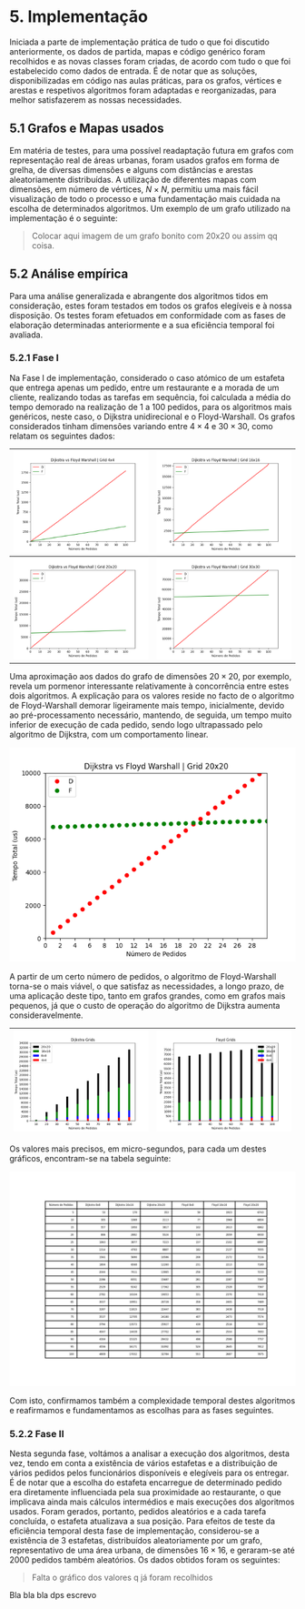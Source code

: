 # 5. Implementação

Iniciada a parte de implementação prática de tudo o que foi discutido anteriormente, os dados de partida, mapas e código genérico foram recolhidos e as novas classes foram criadas, de acordo com tudo o que foi estabelecido como dados de entrada. É de notar que as soluções, disponibilizadas em código nas aulas práticas, para os grafos, vértices e arestas e respetivos algoritmos foram adaptadas e reorganizadas, para melhor satisfazerem as nossas necessidades.

## 5.1 Grafos e Mapas usados

Em matéria de testes, para uma possível readaptação futura em grafos com representação real de áreas urbanas, foram usados grafos em forma de grelha, de diversas dimensões e alguns com distâncias e arestas aleatoriamente distribuídas. A utilização de diferentes mapas com dimensões, em número de vértices, $N \times N$, permitiu uma mais fácil visualização de todo o processo e uma fundamentação mais cuidada na escolha de determinados algoritmos. Um exemplo de um grafo utilizado na implementação é o seguinte:

> Colocar aqui imagem de um grafo bonito com 20x20 ou assim qq coisa.

## 5.2 Análise empírica

Para uma análise generalizada e abrangente dos algoritmos tidos em consideração, estes foram testados em todos os grafos elegíveis e à nossa disposição. Os testes foram efetuados em conformidade com as fases de elaboração determinadas anteriormente e a sua eficiência temporal foi avaliada.

### 5.2.1 Fase I

Na Fase I de implementação, considerado o caso atómico de um estafeta que entrega apenas um pedido, entre um restaurante e a morada de um cliente, realizando todas as tarefas em sequência, foi calculada a média do tempo demorado na realização de 1 a 100 pedidos, para os algoritmos mais genéricos, neste caso, o Dijkstra unidirecional e o Floyd-Warshall. Os grafos considerados tinham dimensões variando entre $4 \times 4$ e $30 \times 30$, como relatam os seguintes dados:


![](../logs/phase1/4x4_all.png)  |  ![](../logs/phase1/16x16_all.png)
:-------------------------:|:-------------------------:
![](../logs/phase1/20x20_all.png)  |  ![](../logs/phase1/30x30_all.png)

Uma aproximação aos dados do grafo de dimensões $20 \times 20$, por exemplo, revela um pormenor interessante relativamente à concorrência entre estes dois algoritmos. A explicação para os valores reside no facto de o algoritmo de Floyd-Warshall demorar ligeiramente mais tempo, inicialmente, devido ao pré-processamento necessário, mantendo, de seguida, um tempo muito inferior de execução de cada pedido, sendo logo ultrapassado pelo algoritmo de Dijkstra, com um comportamento linear.

![](../logs/phase1/20x20_head.png)

A partir de um certo número de pedidos, o algoritmo de Floyd-Warshall torna-se o mais viável, o que satisfaz as necessidades, a longo prazo, de uma aplicação deste tipo, tanto em grafos grandes, como em grafos mais pequenos, já que o custo de operação do algoritmo de Dijkstra aumenta consideravelmente.

![](../logs/phase1/DijkstraG.png)  |  ![](../logs/phase1/FloydG.png)
:-------------------------:|:-------------------------:

Os valores mais precisos, em micro-segundos, para cada um destes gráficos, encontram-se na tabela seguinte:

![](../logs/phase1/table.png)

Com isto, confirmamos também a complexidade temporal destes algoritmos e reafirmamos e fundamentamos as escolhas para as fases seguintes.

### 5.2.2 Fase II

Nesta segunda fase, voltámos a analisar a execução dos algoritmos, desta vez, tendo em conta a existência de vários estafetas e a distribuição de vários pedidos pelos funcionários disponíveis e elegíveis para os entregar. É de notar que a escolha do estafeta encarregue de determinado pedido era diretamente influenciada pela sua proximidade ao restaurante, o que implicava ainda mais cálculos intermédios e mais execuções dos algoritmos usados. Foram gerados, portanto, pedidos aleatórios e a cada tarefa concluída, o estafeta atualizava a sua posição. Para efeitos de teste da eficiência temporal desta fase de implementação, considerou-se a existência de 3 estafetas, distribuídos aleatoriamente por um grafo, representativo de uma área urbana, de dimensões $16 \times 16$, e geraram-se até 2000 pedidos também aleatórios. Os dados obtidos foram os seguintes:

> Falta o gráfico dos valores q já foram recolhidos

Bla bla bla dps escrevo